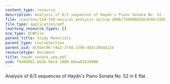 ```yaml
---
content_type: resource
description: Analysis of 6/3 sequences of Haydn's Piano Sonata No. 52 in E flat.
file: /courses/21m-350-musical-analysis-spring-2008/f9490801bb3b9dcd3d08b0aa02b34000_haydn_sonata_seq.pdf
file_type: application/pdf
learning_resource_types: []
ocw_type: OCWFile
parent_title: Study Materials
parent_type: CourseSection
parent_uid: dc95ec9b-f4a2-3fd4-339b-403c28dab21d
resourcetype: Document
title: haydn_sonata_seq.pdf
uid: f9490801-bb3b-9dcd-3d08-b0aa02b34000
---
```

Analysis of 6/3 sequences of Haydn's Piano Sonata No. 52 in E flat.

